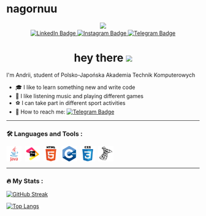 # nagornuu
<div id="header" align="center">
  <img src="https://media.giphy.com/media/l4KhQo2MESJkc6QbS/giphy.gif" width="100"/>
<div id="badges">
  <a href="https://www.linkedin.com/in/andriy-nagornyi-436b6a224/">
    <img src="https://img.shields.io/badge/LinkedIn-black?style=for-the-badge&logo=linkedin&logoColor=white" alt="LinkedIn Badge"/>
  </a>
  <a href="https://www.instagram.com/nagornuuu/">
    <img src="https://img.shields.io/badge/Instagram-black?style=for-the-badge&logo=instagram&logoColor=white" alt="Instagram Badge"/>
  </a>
  <a href="https://t.me/nagornuu">
    <img src="https://img.shields.io/badge/Telegram-black?style=for-the-badge&logo=telegram&logoColor=white" alt="Telegram Badge"/>
  </a>
  <h1>
     hey there
     <img src="https://media.giphy.com/media/hvRJCLFzcasrR4ia7z/giphy.gif" width="30px"/>
  </h1>
</div>
</div>

  I'm Andrii, student of Polsko-Japońska Akademia Technik Komputerowych  
  
  
 - :mortar_board: I like to learn something new and write code
 - :tada: I like listening music and playing different games
 - :soccer: I can take part in different sport activities
 - :rocket: How to reach me: [![Telegram Badge](https://img.shields.io/badge/-nagornuu-black?style=flat&logo=Telegram&logoColor=white)](https://t.me/nagornuu)
  
---

### :hammer_and_wrench: Languages and Tools :
  <div>
  <img src="https://github.com/devicons/devicon/blob/master/icons/java/java-original-wordmark.svg" title="Java" alt="Java" width="40" height="40"/>&nbsp;
  <img src="https://github.com/devicons/devicon/blob/master/icons/jetbrains/jetbrains-original.svg" title="JetBrains" alt="JetBrains" width="40" height="40"/>&nbsp;
  <img src="https://github.com/devicons/devicon/blob/master/icons/html5/html5-original-wordmark.svg" title="HTML5" alt="HTML" width="40" height="40"/>&nbsp;
  <img src="https://github.com/devicons/devicon/blob/master/icons/cplusplus/cplusplus-original.svg" title="C++" alt="CPLUSPLUS" width="40" height="40"/>&nbsp;
  <img src="https://github.com/devicons/devicon/blob/master/icons/css3/css3-original-wordmark.svg" title="CSS3" alt="CSS" width="40" height="40"/>&nbsp;
  <img src="https://github.com/devicons/devicon/blob/master/icons/microsoftsqlserver/microsoftsqlserver-plain.svg" title="T-sql" alt=microsoftsqlserver wifth="40" height="40"/>&nbsp;
</div>
  
---

### :fire: My Stats :
[![GitHub Streak](http://github-readme-streak-stats.herokuapp.com?user=nagornuuu&theme=dark&background=000000)](https://git.io/streak-stats)
  
[![Top Langs](https://github-readme-stats.vercel.app/api/top-langs/?username=nagornuuu&layout=compact&theme=vision-friendly-dark)](https://github.com/anuraghazra/github-readme-stats)

